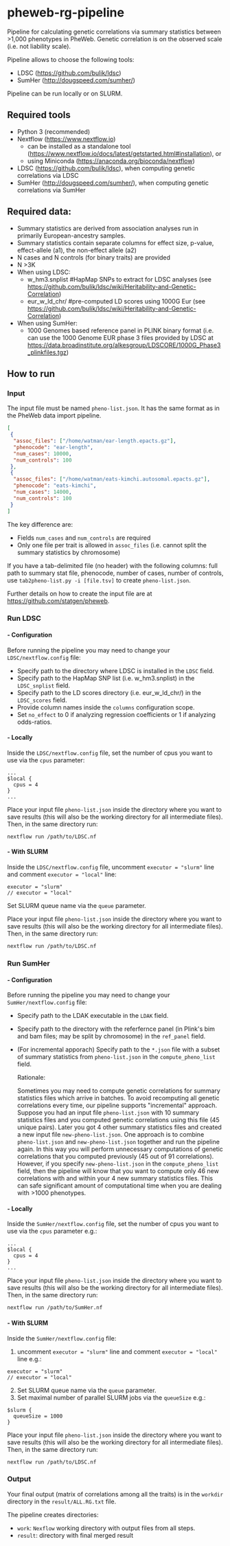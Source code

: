 # pheweb-rg-pipeline

Pipeline for calculating genetic correlations via summary statistics between >1,000 phenotypes in PheWeb.
Genetic correlation is on the observed scale (i.e. not liability scale).

Pipeline allows to choose the following tools:
- LDSC (https://github.com/bulik/ldsc)
- SumHer (http://dougspeed.com/sumher/)

Pipeline can be run locally or on SLURM.

## Required tools
- Python 3 (recommended)
- Nextflow (https://www.nextflow.io) 
   * can be installed as a standalone tool (https://www.nextflow.io/docs/latest/getstarted.html#installation), or
   * using Miniconda (https://anaconda.org/bioconda/nextflow)
- LDSC (https://github.com/bulik/ldsc), when computing genetic correlations via LDSC 
- SumHer (http://dougspeed.com/sumher/), when computing genetic correlations via SumHer

## Required data:
- Summary statistics are derived from association analyses run in primarily European-ancestry samples. 
- Summary statistics contain separate columns for effect size, p-value, effect-allele (a1), the non-effect allele (a2)
- N cases and N controls (for binary traits) are provided
- N >3K 
- When using LDSC: 
    - w_hm3.snplist #HapMap SNPs to extract for LDSC analyses (see https://github.com/bulik/ldsc/wiki/Heritability-and-Genetic-Correlation)
    - eur_w_ld_chr/ #pre-computed LD scores using 1000G Eur (see https://github.com/bulik/ldsc/wiki/Heritability-and-Genetic-Correlation)
- When using SumHer:
    - 1000 Genomes based reference panel in PLINK binary format (i.e. can use the 1000 Genome EUR phase 3 files provided by LDSC at https://data.broadinstitute.org/alkesgroup/LDSCORE/1000G_Phase3_plinkfiles.tgz) 

## How to run

### Input

The input file must be named `pheno-list.json`. It has the same format as in the PheWeb data import pipeline.
```json
[
 {
  "assoc_files": ["/home/watman/ear-length.epacts.gz"],
  "phenocode": "ear-length",
  "num_cases": 10000,
  "num_controls": 100
 },
 {
  "assoc_files": ["/home/watman/eats-kimchi.autosomal.epacts.gz"],
  "phenocode": "eats-kimchi",
  "num_cases": 14000,
  "num_controls": 100
 }
]
```

The key difference are:
-  Fields `num_cases` and `num_controls` are required
-  Only one file per trait is allowed in `assoc_files` (i.e. cannot split the summary statistics by chromosome)

If you have a tab-delimited file (no header) with the following columns: full path to summary stat file, phenocode, number of cases, number of controls, use `tab2pheno-list.py -i [file.tsv]` to create `pheno-list.json`.

Further details on how to create the input file are at https://github.com/statgen/pheweb.

### Run LDSC

#### - Configuration

Before running the pipeline you may need to change your `LDSC/nextflow.config` file:
- Specify path to the directory where LDSC is installed in the `LDSC` field.
- Specify path to the HapMap SNP list (i.e. w_hm3.snplist) in the `LDSC_snplist` field.
- Specify path to the LD scores directory (i.e. eur_w_ld_chr/) in the `LDSC_scores` field.
- Provide column names inside the `columns` configuration scope.
- Set `no_effect` to 0 if analyzing regression coefficients or 1 if analyzing odds-ratios.

#### - Locally 

Inside the `LDSC/nextflow.config` file, set the number of cpus you want to use via the `cpus` parameter:
```
...
$local {
  cpus = 4
}
...
```

Place your input file `pheno-list.json` inside the directory where you want to save results (this will also be the working directory for all intermediate files). Then, in the same directory run:
```
nextflow run /path/to/LDSC.nf
```

#### - With SLURM

Inside the `LDSC/nextflow.config` file, uncomment `executor = "slurm"` line and comment `executor = "local"` line:
```
executor = "slurm"
// executor = "local"
```
Set SLURM queue name via the `queue` parameter.

Place your input file `pheno-list.json` inside the directory where you want to save results (this will also be the working directory for all intermediate files). Then, in the same directory run:
```
nextflow run /path/to/LDSC.nf
```

### Run SumHer

#### - Configuration

Before running the pipeline you may need to change your `SumHer/nextflow.config` file:
- Specify path to the LDAK executable in the `LDAK` field.
- Specify path to the directory with the referfernce panel (in Plink's bim and bam files; may be split by chromosome) in the `ref_panel` field.
- (For incremental apporach) Specify path to the `*.json` file with a subset of summary statistics from `pheno-list.json` in the `compute_pheno_list` field.

  Rationale:
  
  Sometimes you may need to compute genetic correlations for summary statistics files which arrive in batches. To avoid  recomputing all genetic correlations every time, our pipeline supports "incremental" approach. Suppose you had an input file `pheno-list.json` with 10 summary statistics files and you computed genetic correlations using this file (45 unique pairs). Later you got 4 other summary statistics files and created a new input file `new-pheno-list.json`. One approach is to combine 
`pheno-list.json` and `new-pheno-list.json` together and run the pipeline again. In this way you will perform unnecessary computations of genetic correlations that you computed previously (45 out of 91 correlations). However, if you specify `new-pheno-list.json` in the `compute_pheno_list` field, then the pipeline will know that you want to compute only 46 new correlations with and within your 4 new summary statistics files. This can safe significant amount of computational time when you are dealing with >1000 phenotypes.
  

#### - Locally 

Inside the `SumHer/nextflow.config` file, set the number of cpus you want to use via the `cpus` parameter e.g.:
```
...
$local {
  cpus = 4
}
...
```

Place your input file `pheno-list.json` inside the directory where you want to save results (this will also be the working directory for all intermediate files). Then, in the same directory run:
```
nextflow run /path/to/SumHer.nf
```

#### - With SLURM

Inside the `SumHer/nextflow.config` file:
1. uncomment `executor = "slurm"` line and comment `executor = "local"` line e.g.:
  ```
  executor = "slurm"
  // executor = "local"
  ```
2. Set SLURM queue name via the `queue` parameter.
3. Set maximal number of parallel SLURM jobs via the `queueSize` e.g.:
  ```
  $slurm {
    queueSize = 1000
  }
  ```

Place your input file `pheno-list.json` inside the directory where you want to save results (this will also be the working directory for all intermediate files). Then, in the same directory run:
```
nextflow run /path/to/LDSC.nf
```


### Output

Your final output (matrix of correlations among all the traits) is in the `workdir` directory in the `result/ALL.RG.txt` file.

The pipeline creates directories:
- `work`: `Nexflow` working directory with output files from all steps.
- `result`: directory with final merged result
